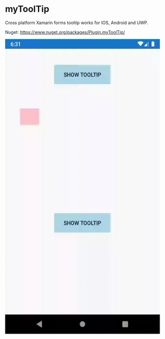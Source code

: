# myToolTip

Cross platform Xamarin forms tooltip works for IOS, Android and UWP. 

Nuget: https://www.nuget.org/packages/Plugin.myToolTip/

<img src="https://github.com/EmilAlipiev/myToolTip/blob/master/Assets/android.gif" width="540" height="960" />
